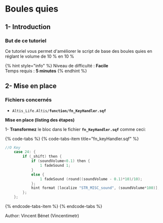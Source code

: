 # Boules quies

## 1- Introduction <a id="bkmrk-page-title"></a>

### **But de ce tutoriel**

  Ce tutoriel vous permet d'améliorer le script de base des boules quies en réglant le volume de 10 % en 10 %

{% hint style="info" %}
Niveau de difficulté : **Facile**  
Temps requis : **5 minutes**
{% endhint %}

## 2- Mise en place <a id="bkmrk-page-title"></a>

### **Fichiers concernés** 

* `Altis_Life.Altis/`**`function/fn_KeyHandler.sqf`**

**Mise en place \(listing des étapes\)**

1- **Transformez** le bloc dans le fichier **`fn_KeyHandler.sqf`** comme ceci:

{% code-tabs %}
{% code-tabs-item title="fn\_keyHandler.sqf" %}
```c
//O Key
    case 24: {
        if (_shift) then {
			if (soundVolume<0.1) then {
				1 fadeSound 1;
			}
			else {
				1 fadeSound (round((soundVolume - 0.1)*10)/10);
			};
			hint format [localize "STR_MISC_sound", (soundVolume*100)];
        };
    };
```
{% endcode-tabs-item %}
{% endcode-tabs %}



Author: Vincent Bénet (Vincentimetr)


